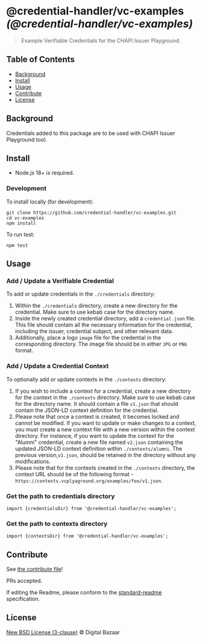 #  @credential-handler/vc-examples _(@credential-handler/vc-examples)_

> Example Verifiable Credentials for the CHAPI Issuer Playground.

## Table of Contents

- [Background](#background)
- [Install](#install)
- [Usage](#usage)
- [Contribute](#contribute)
- [License](#license)

## Background

Credentials added to this package are to be used with CHAPI Issuer Playground
tool.

## Install

- Node.js 18+ is required.

### Development

To install locally (for development):

```
git clone https://github.com/credential-handler/vc-examples.git
cd vc-examples
npm install
```

To run test:

```
npm test
```

## Usage

### Add / Update a Verifiable Credential

To add or update credentials in the `./credentials` directory:

1. Within the `./credentials` directory, create a new directory for the
credential. Make sure to use kebab case for the directory name.
2. Inside the newly created credential directory, add a `credential.json` file.
This file should contain all the necessary information for the credential,
including the issuer, credential subject, and other relevant data.
3. Additionally, place a logo `image` file for the credential in the
corresponding directory. The image file should be in either `JPG` or `PNG`
format.

### Add / Update a Credential Context

To optionally add or update contexts in the `./contexts` directory:

1. If you wish to include a context for a credential, create a new directory
for the context in the `./contexts` directory. Make sure to use kebab case for
the directory name. It should contain a file `v1.json` that should contain the
JSON-LD context definition for the credential.
2. Please note that once a context is created, it becomes locked and cannot be
modified. If you want to update or make changes to a context, you must create a
new context file with a new version within the context directory. For instance,
if you want to update the context for the "Alumni" credential, create a new file
named `v2.json` containing the updated JSON-LD context definition within
`./contexts/alumni`. The previous version,`v1.json`, should be retained in the
directory without any modifications.
3. Please note that for the contexts created in the `./contexts` directory, the
context URL should be of the following format -
`https://contexts.vcplyaground.org/examples/foo/v1.json`.

### Get the path to credentials directory
```
import {credentialsDir} from '@credential-handler/vc-examples';
```

### Get the path to contexts directory
```
import {contextsDir} from '@credential-handler/vc-examples';
```

## Contribute

See [the contribute file](https://github.com/digitalbazaar/bedrock/blob/master/CONTRIBUTING.md)!

PRs accepted.

If editing the Readme, please conform to the
[standard-readme](https://github.com/RichardLitt/standard-readme) specification.

## License

[New BSD License (3-clause)](LICENSE) © Digital Bazaar
